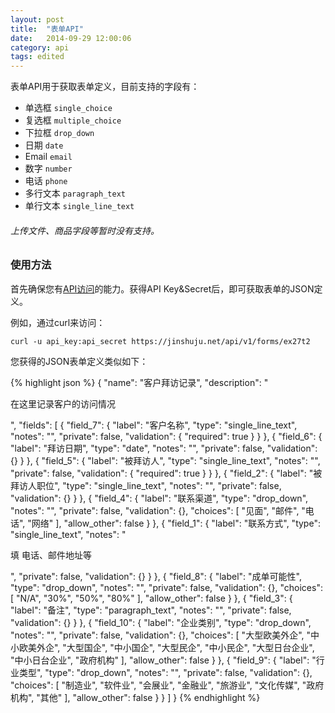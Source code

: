 ```yaml
---
layout: post
title:  "表单API"
date:   2014-09-29 12:00:06
category: api
tags: edited
---
```


表单API用于获取表单定义，目前支持的字段有：

* 单选框 `single_choice`
* 复选框 `multiple_choice`
* 下拉框 `drop_down`
* 日期 `date`
* Email `email`
* 数字 `number`
* 电话 `phone`
* 多行文本 `paragraph_text`
* 单行文本 `single_line_text`

###### 上传文件、商品字段等暂时没有支持。

### 使用方法 

首先确保您有[API访问](api-auth.html)的能力。获得API Key&Secret后，即可获取表单的JSON定义。

例如，通过curl来访问：

`curl -u api_key:api_secret https://jinshuju.net/api/v1/forms/ex27t2`

您获得的JSON表单定义类似如下：

{% highlight json %}
{
    "name": "客户拜访记录",
    "description": "<p>在这里记录客户的访问情况</p>",
    "fields": [
        {
            "field_7": {
                "label": "客户名称",
                "type": "single_line_text",
                "notes": "",
                "private": false,
                "validation": {
                    "required": true
                }
            }
        },
        {
            "field_6": {
                "label": "拜访日期",
                "type": "date",
                "notes": "",
                "private": false,
                "validation": {}
            }
        },
        {
            "field_5": {
                "label": "被拜访人",
                "type": "single_line_text",
                "notes": "",
                "private": false,
                "validation": {
                    "required": true
                }
            }
        },
        {
            "field_2": {
                "label": "被拜访人职位",
                "type": "single_line_text",
                "notes": "",
                "private": false,
                "validation": {}
            }
        },
        {
            "field_4": {
                "label": "联系渠道",
                "type": "drop_down",
                "notes": "",
                "private": false,
                "validation": {},
                "choices": [
                    "见面",
                    "邮件",
                    "电话",
                    "网络"
                ],
                "allow_other": false
            }
        },
        {
            "field_1": {
                "label": "联系方式",
                "type": "single_line_text",
                "notes": "<p>填 电话、邮件地址等</p>",
                "private": false,
                "validation": {}
            }
        },
        {
            "field_8": {
                "label": "成单可能性",
                "type": "drop_down",
                "notes": "",
                "private": false,
                "validation": {},
                "choices": [
                    "N/A",
                    "30%",
                    "50%",
                    "80%"
                ],
                "allow_other": false
            }
        },
        {
            "field_3": {
                "label": "备注",
                "type": "paragraph_text",
                "notes": "",
                "private": false,
                "validation": {}
            }
        },
        {
            "field_10": {
                "label": "企业类别",
                "type": "drop_down",
                "notes": "",
                "private": false,
                "validation": {},
                "choices": [
                    "大型欧美外企",
                    "中小欧美外企",
                    "大型国企",
                    "中小国企",
                    "大型民企",
                    "中小民企",
                    "大型日台企业",
                    "中小日台企业",
                    "政府机构"
                ],
                "allow_other": false
            }
        },
        {
            "field_9": {
                "label": "行业类型",
                "type": "drop_down",
                "notes": "",
                "private": false,
                "validation": {},
                "choices": [
                    "制造业",
                    "软件业",
                    "会展业",
                    "金融业",
                    "旅游业",
                    "文化传媒",
                    "政府机构",
                    "其他"
                ],
                "allow_other": false
            }
        }
    ]
}
{% endhighlight %}
